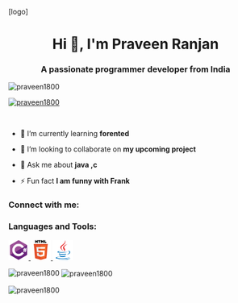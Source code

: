   [logo] <h1 align="center">Hi 👋, I'm Praveen Ranjan</h1>
<h3 align="center">A passionate programmer developer from India</h3>

<p align="left"> <img src="https://komarev.com/ghpvc/?username=praveen1800&label=Profile%20views&color=0e75b6&style=flat" alt="praveen1800" /> </p>

<p align="left"> <a href="https://github.com/ryo-ma/github-profile-trophy"><img src="https://github-profile-trophy.vercel.app/?username=praveen1800" alt="praveen1800" /></a> </p>

<p align="left"> <a href="https://twitter.com/" target="blank"><img src="https://img.shields.io/twitter/follow/?logo=twitter&style=for-the-badge" alt="" /></a> </p>

- 🌱 I’m currently learning **forented**

- 👯 I’m looking to collaborate on **my upcoming project**

- 💬 Ask me about **java ,c**

- ⚡ Fun fact **I am funny with Frank**

<h3 align="left">Connect with me:</h3>
<p align="left">
</p>

<h3 align="left">Languages and Tools:</h3>
<p align="left"> <a href="https://www.w3schools.com/cs/" target="_blank" rel="noreferrer"> <img src="https://raw.githubusercontent.com/devicons/devicon/master/icons/csharp/csharp-original.svg" alt="csharp" width="40" height="40"/> </a> <a href="https://www.w3.org/html/" target="_blank" rel="noreferrer"> <img src="https://raw.githubusercontent.com/devicons/devicon/master/icons/html5/html5-original-wordmark.svg" alt="html5" width="40" height="40"/> </a> <a href="https://www.java.com" target="_blank" rel="noreferrer"> <img src="https://raw.githubusercontent.com/devicons/devicon/master/icons/java/java-original.svg" alt="java" width="40" height="40"/> </a> </p>

<p><img align="left" src="https://github-readme-stats.vercel.app/api/top-langs?username=praveen1800&show_icons=true&locale=en&layout=compact" alt="praveen1800" /></p>

<p>&nbsp;<img align="center" src="https://github-readme-stats.vercel.app/api?username=praveen1800&show_icons=true&locale=en" alt="praveen1800" /></p>

<p><img align="center" src="https://github-readme-streak-stats.herokuapp.com/?user=praveen1800&" alt="praveen1800" /></p>

